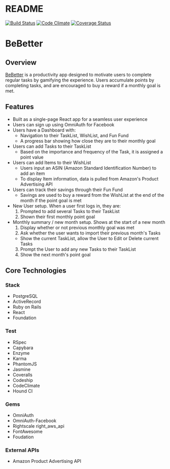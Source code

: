 # README

[ ![Build Status](https://app.codeship.com/projects/1e45bca0-c931-0134-3488-3a0fd8dae151/status?branch=master)](https://app.codeship.com/projects/199211)
[![Code Climate](https://codeclimate.com/github/sehrmann/BeBetter/badges/gpa.svg)](https://codeclimate.com/github/sehrmann/BeBetter)
[![Coverage Status](https://coveralls.io/repos/github/sehrmann/BeBetter/badge.svg?branch=master)](https://coveralls.io/github/sehrmann/BeBetter?branch=master)

# BeBetter

## Overview

[BeBetter](https://justbebetter.herokuapp.com) is a productivity app designed to motivate users to complete regular tasks by gamifying the experience. Users accumulate points by completing tasks, and are encouraged to buy a reward if a monthly goal is met.

## Features

* Built as a single-page React app for a seamless user experience
* Users can sign up using OmniAuth for Facebook
* Users have a Dashboard with:
  * Navigation to their TaskList, WishList, and Fun Fund
  * A progress bar showing how close they are to their monthly goal
* Users can add Tasks to their TaskList
  * Based on the importance and frequency of the Task, it is assigned a point value
* Users can add Items to their WishList
  * Users input an ASIN (Amazon Standard Identification Number) to add an item
  * To display Item information, data is pulled from Amazon's Product Advertising API
* Users can track their savings through their Fun Fund
  * Savings are used to buy a reward from the WishList at the end of the month if the point goal is met
* New User setup. When a user first logs in, they are:
  1. Prompted to add several Tasks to their TaskList
  2. Shown their first monthly point goal
* Monthly summary / new month setup. Shows at the start of a new month
  1. Display whether or not previous monthly goal was met
  2. Ask whether the user wants to import their previous month's Tasks
    * Show the current TaskList, allow the User to Edit or Delete current Tasks
  3. Prompt the User to add any new Tasks to their TaskList
  4. Show the next month's point goal

## Core Technologies

### Stack
* PostgreSQL
* ActiveRecord
* Ruby on Rails
* React
* Foundation

### Test
* RSpec
* Capybara
* Enzyme
* Karma
* PhantomJS
* Jasmine
* Coveralls
* Codeship
* CodeClimate
* Hound CI

### Gems
* OmniAuth
* OmniAuth-Facebook
* Rightscale right_aws_api
* FontAwesome
* Foudation

### External APIs
* Amazon Product Advertising API
